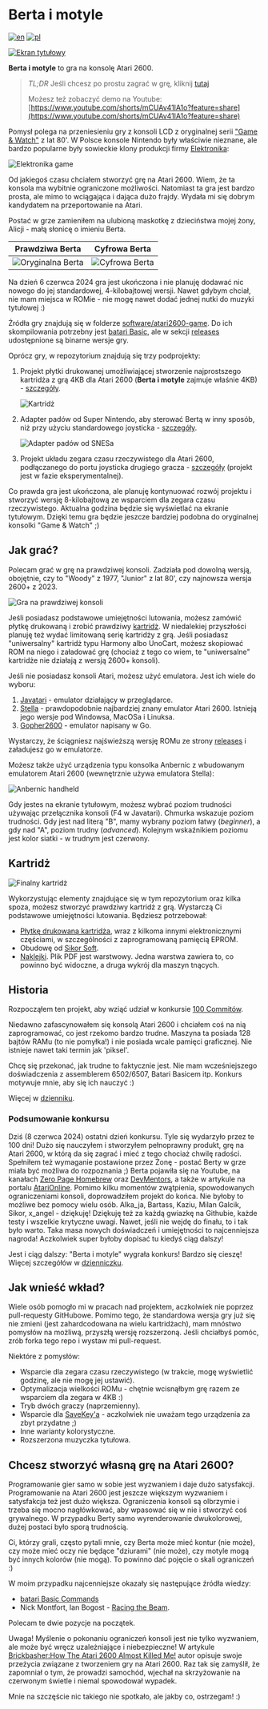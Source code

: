 # Berta i motyle

[![en](https://img.shields.io/badge/lang-en-red.svg)](./README.md)
[![pl](https://img.shields.io/badge/lang-pl-green.svg)](./README.pl.md)

[![Ekran tytułowy](./static/title_polish.png)](https://javatari.org/?ROM=https://github.com/vandalton/BertaAndButterflies/releases/download/v1.00/berta-and-butterflies.v1.00.ntsc.pl.bin)

**Berta i motyle** to gra na konsolę Atari 2600.

> *TL;DR* Jeśli chcesz po prostu zagrać w grę, kliknij [tutaj](https://javatari.org/?ROM=https://github.com/vandalton/BertaAndButterflies/releases/download/v1.00/berta-and-butterflies.v1.00.ntsc.pl.bin)
> 
> Możesz też zobaczyć demo na Youtube: [https://www.youtube.com/shorts/mCUAv41lA1o?feature=share](https://www.youtube.com/shorts/mCUAv41lA1o?feature=share)

Pomysł polega na przeniesieniu gry z konsoli LCD z oryginalnej serii ["Game & Watch"](https://nintendo.fandom.com/wiki/Egg) z lat 80'. W Polsce konsole Nintendo były właściwie nieznane, ale bardzo popularne były sowieckie klony produkcji firmy [Elektronika](https://en.wikipedia.org/wiki/Elektronika):

![Elektronika game](./static/elektronika_working.jpg)

Od jakiegoś czasu chciałem stworzyć grę na Atari 2600. Wiem, że ta konsola ma wybitnie ograniczone możliwości. Natomiast ta gra jest bardzo prosta, ale mimo to wciągająca i dająca dużo frajdy. Wydała mi się dobrym kandydatem na przeportowanie na Atari.

Postać w grze zamieniłem na ulubioną maskotkę z dzieciństwa mojej żony, Alicji - małą słonicę o imieniu Berta.

| Prawdziwa Berta | Cyfrowa Berta |
|----------------|---------------|
|![Oryginalna Berta](./static/berta_orig.jpg)|![Cyfrowa Berta](./static/logo.png)|

Na dzień 6 czerwca 2024 gra jest ukończona i nie planuję dodawać nic nowego do jej standardowej, 4-kilobajtowej wersji. Nawet gdybym chciał, nie mam miejsca w ROMie - nie mogę nawet dodać jednej nutki do muzyki tytułowej :)

Źródła gry znajdują się w folderze [software/atari2600-game](./software/atari2600-game/). Do ich skompilowania potrzebny jest [batari Basic](https://github.com/batari-Basic/batari-Basic), ale w sekcji [releases](https://github.com/vandalton/BertaAndButterflies/releases/) udostępnione są binarne wersje gry.

Oprócz gry, w repozytorium znajdują się trzy podprojekty:

1. Projekt płytki drukowanej umożliwiającej stworzenie najprostszego kartridża z grą 4KB dla Atari 2600 (**Berta i motyle** zajmuje właśnie 4KB) - [szczegóły](./hardware/atari2600-simplest-cart/README.pl.md).

   ![Kartridż](./static/first_cartridge_small.jpeg)
2. Adapter padów od Super Nintendo, aby sterować Bertą w inny sposób, niż przy użyciu standardowego joysticka - [szczegóły](./hardware/snes-to-db9-controller-adapter/README.pl.md).

    ![Adapter padów od SNESa](./static/snes_adapter_soldered.jpg)
3. Projekt układu zegara czasu rzeczywistego dla Atari 2600, podłączanego do portu joysticka drugiego gracza - [szczegóły](./hardware/atari2600-rtc/README.pl.md) (projekt jest w fazie eksperymentalnej).  

Co prawda gra jest ukończona, ale planuję kontynuować rozwój projektu i stworzyć wersję 8-kilobajtową ze wsparciem dla zegara czasu rzeczywistego. Aktualna godzina będzie się wyświetlać na ekranie tytułowym. Dzięki temu gra będzie jeszcze bardziej podobna do oryginalnej konsolki "Game & Watch" ;)

## Jak grać?

Polecam grać w grę na prawdziwej konsoli. Zadziała pod dowolną wersją, obojętnie, czy to "Woody" z 1977, "Junior" z lat 80', czy najnowsza wersja 2600+ z 2023.

![Gra na prawdziwej konsoli](./static/berta_playing_berta.JPG)

Jeśli posiadasz podstawowe umiejętności lutowania, możesz zamówić płytkę drukowaną i zrobić prawdziwy [kartridż](#kartridż). W niedalekiej przyszłości planuję też wydać limitowaną serię kartridży z grą. Jeśli posiadasz "uniwersalny" kartridż typu Harmony albo UnoCart, możesz skopiować ROM na niego i załadować grę (chociaż z tego co wiem, te "uniwersalne" kartridże nie działają z wersją 2600+ konsoli).

Jeśli nie posiadasz konsoli Atari, możesz użyć emulatora. Jest ich wiele do wyboru:

1. [Javatari](https://javatari.org/?ROM=https://github.com/vandalton/BertaAndButterflies/releases/download/v1.00/berta-and-butterflies.v1.00.ntsc.pl.bin) - emulator działający w przeglądarce.
2. [Stella](https://stella-emu.github.io/) - prawdopodobnie najbardziej znany emulator Atari 2600. Istnieją jego wersje pod Windowsa, MacOSa i Linuksa.
3. [Gopher2600](https://github.com/JetSetIlly/Gopher2600) - emulator napisany w Go.

Wystarczy, że ściągniesz najświeższą wersję ROMu ze strony [releases](https://github.com/vandalton/BertaAndButterflies/releases) i załadujesz go w emulatorze.

Możesz także użyć urządzenia typu konsolka Anbernic z wbudowanym emulatorem Atari 2600 (wewnętrznie używa emulatora Stella):

![Anbernic handheld](./static/anbernic.jpg)

Gdy jestes na ekranie tytułowym, możesz wybrać poziom trudności używając przełącznika konsoli (F4 w Javatari).
Chmurka wskazuje poziom trudności. Gdy jest nad literą "B", mamy wybrany poziom łatwy (*beginner*), a gdy nad "A", poziom trudny (*advanced*). Kolejnym wskaźnikiem poziomu jest kolor siatki - w trudnym jest czerwony.

## Kartridż

![Finalny kartridż](./static/cart_with_label.jpeg)

Wykorzystując elementy znajdujące się w tym repozytorium oraz kilka spoza, możesz stworzyć prawdziwy kartridż z grą. Wystarczą Ci podstawowe umiejętności lutowania. Będziesz potrzebował:

- [Płytkę drukowaną kartridża](./hardware/atari2600-simplest-cart/README.pl.md), wraz z kilkoma innymi elektronicznymi częściami, w szczególności z zaprogramowaną pamięcią EPROM.
- Obudowę od [Sikor Soft](http://sikorsoft.waw.pl/hardware/obudowy-na-cartridge-2600-7800/).
- [Naklejki](https://github.com/vandalton/BertaAndButterflies/releases/download/v1.00/cover.pl.pdf). Plik PDF jest warstwowy. Jedna warstwa zawiera to, co powinno być widoczne, a druga wykrój dla maszyn tnących.

## Historia

Rozpocząłem ten projekt, aby wziąć udział w konkursie [100 Commitów](https://100commitow.pl/).

Niedawno zafascynowałem się konsolą Atari 2600 i chciałem coś na nią zaprogramować, co jest rzekomo bardzo trudne. Maszyna ta posiada 128 bajtów RAMu (to nie pomyłka!) i nie posiada wcale pamięci graficznej. Nie istnieje nawet taki termin jak 'piksel'.

Chcę się przekonać, jak trudne to faktycznie jest. Nie mam wcześniejszego doświadczenia z assemblerem 6502/6507, Batari Basicem itp. Konkurs motywuje mnie, aby się ich nauczyć :)

Więcej w [dzienniku](./DIARY.pl.md).

### Podsumowanie konkursu

Dziś (8 czerwca 2024) ostatni dzień konkursu. Tyle się wydarzyło przez te 100 dni! Dużo się nauczyłem i stworzyłem pełnoprawny produkt, grę na Atari 2600, w którą da się zagrać i mieć z tego chociaż chwilę radości. Spełniłem też wymaganie postawione przez Żonę - postać Berty w grze miała być możliwa do rozpoznania ;) Berta pojawiła się na Youtube, na kanałach [Zero Page Homebrew](https://youtu.be/SA3xd5n5TF4?t=3413) oraz [DevMentors](https://youtu.be/TQQvmo6iMdc?t=1981), a także w artykule na portalu [AtariOnline](https://atarionline.pl/v01/index.php?subaction=showfull&id=1715228764&archive=&start_from=0&ucat=1&ct=nowinki). Pomimo kilku momentów zwątpienia, spowodowanych ograniczeniami konsoli, doprowadziłem projekt do końca. Nie byłoby to możliwe bez pomocy wielu osób. Alka_ja, Bartass, Kaziu, Milan Galcik, Sikor, x_angel - dziękuję! Dziękuję też za każdą gwiazkę na Githubie, każde testy i wszelkie krytyczne uwagi. Nawet, jeśli nie wejdę do finału, to i tak było warto. Taka masa nowych doświadczeń i umiejętności to najcenniejsza nagroda! Aczkolwiek super byłoby dopisać tu kiedyś ciąg dalszy!

Jest i ciąg dalszy: "Berta i motyle" wygrała konkurs! Bardzo się cieszę! Więcej szczegółów w [dzienniczku](./DIARY.pl.md#2024-06-29).

## Jak wnieść wkład?

Wiele osób pomogło mi w pracach nad projektem, aczkolwiek nie poprzez pull-requesty GitHubowe. Pomimo tego, że standardowa wersja gry już się nie zmieni (jest zahardcodowana na wielu kartridżach), mam mnóstwo pomysłów na możliwą, przyszłą wersję rozszerzoną. Jeśli chciałbyś pomóc, zrób forka tego repo i wystaw mi pull-request.

Niektóre z pomysłów:

- Wsparcie dla zegara czasu rzeczywistego (w trakcie, mogę wyświetlić godzinę, ale nie mogę jej ustawić).
- Optymalizacja wielkości ROMu - chętnie wcisnąłbym grę razem ze wsparciem dla zegara w 4KB :)
- Tryb dwóch graczy (naprzemienny).
- Wsparcie dla [SaveKey'a](https://atariage.com/store/index.php?l=product_detail&p=1194) - aczkolwiek nie uważam tego urządzenia za zbyt przydatne ;)
- Inne warianty kolorystyczne.
- Rozszerzona muzyczka tytułowa.

## Chcesz stworzyć własną grę na Atari 2600?

Programowanie gier samo w sobie jest wyzwaniem i daje dużo satysfakcji. Programowanie na Atari 2600 jest jeszcze większym wyzwaniem i satysfakcja też jest dużo większa. Ograniczenia konsoli są olbrzymie i trzeba się mocno nagłówkować, aby wpasować się w nie i stworzyć coś grywalnego. W przypadku Berty samo wyrenderowanie dwukolorowej, dużej postaci było sporą trudnością.

Ci, którzy grali, często pytali mnie, czy Berta może mieć kontur (nie może), czy może mieć oczy nie będące "dziurami" (nie może), czy motyle mogą być innych kolorów (nie mogą). To powinno dać pojęcie o skali ograniczeń :)

W moim przypadku najcenniejsze okazały się następujące źródła wiedzy:

- [batari Basic Commands](https://www.randomterrain.com/atari-2600-memories-batari-basic-commands.html#multikernel)
- Nick Montfort, Ian Bogost - [Racing the Beam](https://mitpress.mit.edu/9780262539760/racing-the-beam/).

Polecam te dwie pozycje na początek.

Uwaga! Myślenie o pokonaniu ograniczeń konsoli jest nie tylko wyzwaniem, ale może być wręcz uzależniające i niebezpieczne! W artykule [Brickbasher:How The Atari 2600 Almost Killed Me!](https://intotheverticalblank.com/2021/03/13/brickbasher-2600-wip/) autor opisuje swoje przeżycia związane z tworzeniem gry na Atari 2600. Raz tak się zamyślił, że zapomniał o tym, że prowadzi samochód, wjechał na skrzyżowanie na czerwonym świetle i niemal spowodował wypadek.

Mnie na szczęście nic takiego nie spotkało, ale jakby co, ostrzegam! :)